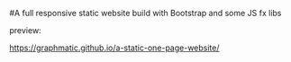 #A full responsive static website build with Bootstrap and some JS fx libs

preview:

https://graphmatic.github.io/a-static-one-page-website/